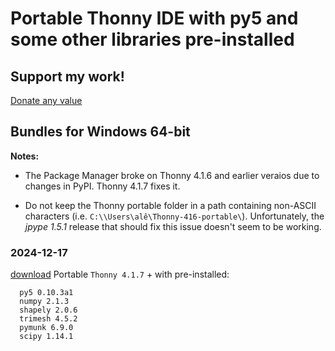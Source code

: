 # Portable Thonny IDE with py5 and some other libraries pre-installed

## Support my work!

[Donate any value](https://www.paypal.com/donate/?hosted_button_id=5B4MZ78C9J724)

## Bundles for Windows 64-bit

**Notes:** 

- The Package Manager broke on Thonny 4.1.6 and earlier veraios due to changes in PyPI. Thonny 4.1.7 fixes it.

- Do not keep the Thonny portable folder in a path containing non-ASCII characters (i.e. `C:\\Users\alê\Thonny-416-portable\`). Unfortunately, the *jpype 1.5.1* release that should fix this issue doesn't seem to be working.  

### 2024-12-17

[download](https://github.com/villares/thonny-portable-with-py5/releases/download/2024-12-17/thonny-417-with-py5-windows-portable.zip) Portable `Thonny 4.1.7` + with pre-installed:

```
  py5 0.10.3a1 
  numpy 2.1.3
  shapely 2.0.6
  trimesh 4.5.2
  pymunk 6.9.0
  scipy 1.14.1
```

